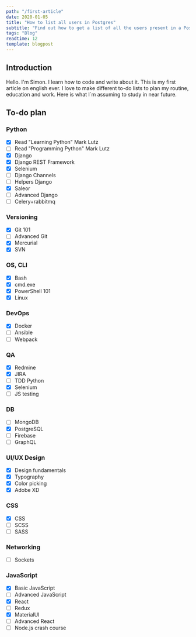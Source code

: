 ```yaml
---
path: "/first-article"
date: 2020-01-05
title: "How to list all users in Postgres"
subtitle: "Find out how to get a list of all the users present in a Postgres database, and their permissions"
tags: "Blog"
readtime: 12
template: blogpost
---
```


## Introduction

Hello. I'm Simon. I learn how to code and write about it. This is my first article on english ever.
I love to make different to-do lists to plan my routine, education and work. Here is what I`m assuming to study in near future.

## To-do plan

### Python

- [x] Read "Learning Python" Mark Lutz
- [ ] Read "Programming Python" Mark Lutz
- [x] Django
- [x] Django REST Framework
- [x] Selenium
- [ ] Django Channels
- [ ] Helpers Django
- [x] Saleor
- [ ] Advanced Django
- [ ] Celery+rabbitmq

### Versioning

- [x] Git 101
- [ ] Advanced Git
- [x] Mercurial
- [x] SVN

### OS, CLI

- [x] Bash
- [x] cmd.exe
- [x] PowerShell 101
- [x] Linux

### DevOps

- [x] Docker
- [ ] Ansible
- [ ] Webpack

### QA

- [x] Redmine
- [x] JIRA
- [ ] TDD Python
- [x] Selenium
- [ ] JS testing

### DB

- [ ] MongoDB
- [x] PostgreSQL
- [ ] Firebase
- [ ] GraphQL

### UI/UX Design

- [x] Design fundamentals
- [x] Typography
- [x] Color picking
- [x] Adobe XD

### CSS

- [x] CSS
- [ ] SCSS
- [ ] SASS

### Networking

- [ ] Sockets

### JavaScript

- [x] Basic JavaScript
- [ ] Advanced JavaScript
- [x] React
- [ ] Redux
- [x] MaterialUI
- [ ] Advanced React
- [ ] Node.js crash course
